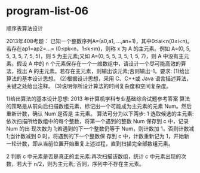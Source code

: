 # program-list-06
顺序表算法设计

2013年408考题：
已知一个整数序列A=(a0,a1, ...,an+1)，其中0≤ai<n(0≤i<n)。若存在ap1=ap2=...= (0≤pk<n，1≤k≤m)，则称 x 为 A 的主元素。例如 A=(0, 5, 5, 3, 5, 7, 5, 5)，则 5 为主元素;又如 A=(0, 5, 5, 3, 5, 1, 5, 7)，则 A 中没有主元素。假设 A 中的 n 个元素保存在一个一维数组中，请设计一个尽可能高效的算法，找出 A 的主元素。若存在主元素，则输出该元素;否则输出-1。要求: (1)给出算法的基本设计思想。
(2)根据设计思想，采用 C、C++或 Java 语言描述算法，关键之处给出注释。 (3)说明你所设计算法的时间复杂度和空间复杂度。

1)给出算法的基本设计思想:
2013 年计算机学科专业基础综合试题参考答案
算法的策略是从前向后扫描数组元素，标记出一个可能成为主元素的元素 Num。然后重新计数，确认 Num 是否是 主元素。
算法可分为以下两步:
1 选取候选的主元素:依次扫描所给数组中的每个整数，将第一个遇到的整数 Num 保存到 c 中，记录 Num 的出 现次数为 1;若遇到的下一个整数仍等于 Num，则计数加 1，否则计数减 1;当计数减到 0 时，将遇到的下一个整数保 存到 c 中，计数重新记为 1，开始新一轮计数，即从当前位置开始重复上述过程，直到扫描完全部数组元素。

2 判断 c 中元素是否是真正的主元素:再次扫描该数组，统计 c 中元素出现的次数，若大于 n/2，则为主元素; 否则，序列中不存在主元素。
